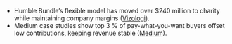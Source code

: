 - Humble Bundle’s flexible model has moved over $240 million to charity while maintaining company margins ([Vizologi](https://vizologi.com/business-strategy-canvas/the-humble-bundle-business-model-canvas/ "What is The Humble Bundle's business model? | Vizologi")).  
- Medium case studies show top 3 % of pay-what-you-want buyers offset low contributions, keeping revenue stable ([Medium](https://medium.com/%40tmorkes/pay-what-you-want-the-ultimate-sales-strategy-4030c63c5798?utm_source=chatgpt.com "Pay What You Want: The Ultimate Sales Strategy | by Tom Morkes")).